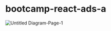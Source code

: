 # bootcamp-react-ads-a

![Untitled Diagram-Page-1](https://user-images.githubusercontent.com/37668247/100023084-18084580-2dc3-11eb-97a3-0457fdaea60b.png)
